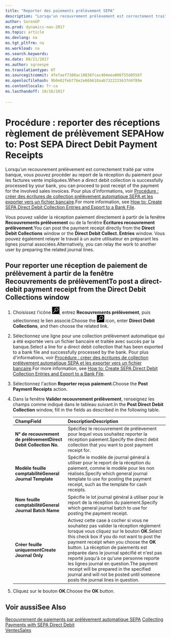 ```yaml
---
title: "Reporter des paiements prélèvement SEPA"
description: "Lorsqu'un recouvrement prélèvement est correctement traité par votre banque, vous pouvez procéder au report de la réception du paiement pour les factures vente impliquées."
author: SorenGP
ms.prod: dynamics-nav-2017
ms.topic: article
ms.devlang: na
ms.tgt_pltfrm: na
ms.workload: na
ms.search.keywords: 
ms.date: 08/21/2017
ms.author: sgroespe
ms.translationtype: HT
ms.sourcegitcommit: 4fefaef7380ac10836fcac404eea006f55d8556f
ms.openlocfilehash: 9b0e82feb77be2e66b618aab7322215637d4f89e
ms.contentlocale: fr-ca
ms.lasthandoff: 10/16/2017

---
```

# <a name="how-to-post-sepa-direct-debit-payment-receipts"></a><span data-ttu-id="fef32-103">Procédure : reporter des réceptions règlement de prélèvement SEPA</span><span class="sxs-lookup"><span data-stu-id="fef32-103">How to: Post SEPA Direct Debit Payment Receipts</span></span>
<span data-ttu-id="fef32-104">Lorsqu'un recouvrement prélèvement est correctement traité par votre banque, vous pouvez procéder au report de la réception du paiement pour les factures vente impliquées.</span><span class="sxs-lookup"><span data-stu-id="fef32-104">When a direct debit collection is successfully processed by your bank, you can proceed to post receipt of the payment for the involved sales invoices.</span></span> <span data-ttu-id="fef32-105">Pour plus d'informations, voir [Procédure : créer des écritures de collection prélèvement automatique SEPA et les exporter vers un fichier bancaire](finance-how-create-sepa-direct-debit-collection-entries-export-bank-file.md).</span><span class="sxs-lookup"><span data-stu-id="fef32-105">For more information, see [How to: Create SEPA Direct Debit Collection Entries and Export to a Bank File](finance-how-create-sepa-direct-debit-collection-entries-export-bank-file.md).</span></span>  

<span data-ttu-id="fef32-106">Vous pouvez valider la réception paiement directement à partir de la fenêtre **Recouvrements prélèvement** ou de la fenêtre **Écritures recouvrement prélèvement**.</span><span class="sxs-lookup"><span data-stu-id="fef32-106">You can post the payment receipt directly from the **Direct Debit Collections** window or the **Direct Debit Collect. Entries** window.</span></span> <span data-ttu-id="fef32-107">Vous pouvez également relayer le travail à un autre utilisateur en préparant les lignes journal associées.</span><span class="sxs-lookup"><span data-stu-id="fef32-107">Alternatively, you can relay the work to another user by preparing the related journal lines.</span></span>  

## <a name="to-post-a-direct-debit-payment-receipt-from-the-direct-debit-collections-window"></a><span data-ttu-id="fef32-108">Pour reporter une réception de paiement de prélèvement à partir de la fenêtre Recouvrements de prélèvement</span><span class="sxs-lookup"><span data-stu-id="fef32-108">To post a direct-debit payment receipt from the Direct Debit Collections window</span></span>  
1. <span data-ttu-id="fef32-109">Choisissez l'icône ![Page ou rapport pour la recherche](media/ui-search/search_small.png "icône Page ou rapport pour la recherche"), entrez **Recouvrements prélèvement**, puis sélectionnez le lien associé.</span><span class="sxs-lookup"><span data-stu-id="fef32-109">Choose the ![Search for Page or Report](media/ui-search/search_small.png "Search for Page or Report icon") icon, enter **Direct Debit Collections**, and then choose the related link.</span></span>  
2. <span data-ttu-id="fef32-110">Sélectionnez une ligne pour une collection prélèvement automatique qui a été exportée vers un fichier bancaire et traitée avec succès par la banque.</span><span class="sxs-lookup"><span data-stu-id="fef32-110">Select a line for a direct debit collection that has been exported to a bank file and successfully processed by the bank.</span></span> <span data-ttu-id="fef32-111">Pour plus d'informations, voir [Procédure : créer des écritures de collection prélèvement automatique SEPA et les exporter vers un fichier bancaire](finance-how-create-sepa-direct-debit-collection-entries-export-bank-file.md).</span><span class="sxs-lookup"><span data-stu-id="fef32-111">For more information, see [How to: Create SEPA Direct Debit Collection Entries and Export to a Bank File](finance-how-create-sepa-direct-debit-collection-entries-export-bank-file.md).</span></span>  
3. <span data-ttu-id="fef32-112">Sélectionnez l'action **Reporter reçus paiement**.</span><span class="sxs-lookup"><span data-stu-id="fef32-112">Choose the **Post Payment Receipts** action.</span></span>  
4. <span data-ttu-id="fef32-113">Dans la fenêtre **Valider recouvrement prélèvement**, renseignez les champs comme indiqué dans le tableau suivant.</span><span class="sxs-lookup"><span data-stu-id="fef32-113">In the **Post Direct Debit Collection** window, fill in the fields as described in the following table.</span></span>  

    |<span data-ttu-id="fef32-114">Champ</span><span class="sxs-lookup"><span data-stu-id="fef32-114">Field</span></span>|<span data-ttu-id="fef32-115">Description</span><span class="sxs-lookup"><span data-stu-id="fef32-115">Description</span></span>|  
    |---------------------------------|---------------------------------------|  
    |<span data-ttu-id="fef32-116">**N° de recouvrement de prélèvement**</span><span class="sxs-lookup"><span data-stu-id="fef32-116">**Direct Debit Collection No.**</span></span>|<span data-ttu-id="fef32-117">Spécifiez le recouvrement de prélèvement pour lequel vous souhaitez reporter la réception paiement.</span><span class="sxs-lookup"><span data-stu-id="fef32-117">Specify the direct debit collection that you want to post payment receipt for.</span></span>|  
    |<span data-ttu-id="fef32-118">**Modèle feuille comptabilité**</span><span class="sxs-lookup"><span data-stu-id="fef32-118">**General Journal Template**</span></span>|<span data-ttu-id="fef32-119">Spécifie le modèle de journal général à utiliser pour le report de la réception du paiement, comme le modèle pour les non réalisés.</span><span class="sxs-lookup"><span data-stu-id="fef32-119">Specify which general journal template to use for posting the payment receipt, such as the template for cash receipts.</span></span>|  
    |<span data-ttu-id="fef32-120">**Nom feuille comptabilité**</span><span class="sxs-lookup"><span data-stu-id="fef32-120">**General Journal Batch Name**</span></span>|<span data-ttu-id="fef32-121">Spécifie le lot journal général à utiliser pour le report de la réception du paiement.</span><span class="sxs-lookup"><span data-stu-id="fef32-121">Specify which general journal batch to use for posting the payment receipt.</span></span>|  
    |<span data-ttu-id="fef32-122">**Créer feuille uniquement**</span><span class="sxs-lookup"><span data-stu-id="fef32-122">**Create Journal Only**</span></span>|<span data-ttu-id="fef32-123">Activez cette case à cocher si vous ne souhaitez pas valider la réception règlement lorsque vous cliquez sur le bouton **OK**.</span><span class="sxs-lookup"><span data-stu-id="fef32-123">Select this check box if you do not want to post the payment receipt when you choose the **OK** button.</span></span> <span data-ttu-id="fef32-124">La réception de paiements est préparée dans le journal spécifié et n'est pas reporté jusqu'à ce qu'une personne reporte les lignes journal en question.</span><span class="sxs-lookup"><span data-stu-id="fef32-124">The payment receipt will be prepared in the specified journal and will not be posted until someone posts the journal lines in question.</span></span>|  

5. <span data-ttu-id="fef32-125">Cliquez sur le bouton **OK**.</span><span class="sxs-lookup"><span data-stu-id="fef32-125">Choose the **OK** button.</span></span>  

## <a name="see-also"></a><span data-ttu-id="fef32-126">Voir aussi</span><span class="sxs-lookup"><span data-stu-id="fef32-126">See Also</span></span>  
 <span data-ttu-id="fef32-127">[Recouvrement de paiements par prélèvement automatique SEPA](finance-collect-payments-with-sepa-direct-debit.md) </span><span class="sxs-lookup"><span data-stu-id="fef32-127">[Collecting Payments with SEPA Direct Debit](finance-collect-payments-with-sepa-direct-debit.md) </span></span>  
 [<span data-ttu-id="fef32-128">Ventes</span><span class="sxs-lookup"><span data-stu-id="fef32-128">Sales</span></span>](sales-manage-sales.md)

